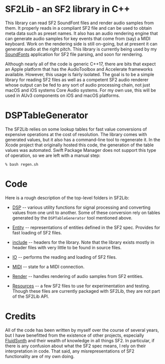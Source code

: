 # SF2Lib - an SF2 library in C++

This library can read SF2 SoundFont files and render audio samples from them. It properly reads in a compliant SF2 file 
and can be used to obtain meta data such as preset names. It also has an audio rendering engine that can generate audio 
samples for key events that come from (say) a MIDI keyboard. Work on the rendering side is still on-going, but at 
present it can generate audio at the right pitch. This library is currently being used by my 
[SoundFonts](https://github.com/bradhowes/SoundFonts) application for SF2 file parsing, and soon for rendering.

Although nearly all of the code is generic C++17, there are bits that expect an Apple platform that has 
the AudioToolbox and Accelerate frameworks available. However, this usage is fairly isolated. The goal is to be a 
simple library for reading SF2 files as well as a competent SF2 audio renderer whose output can be fed to any sort of 
audio processing chain, not just macOS and iOS systems Core Audio systems. For my own use, this will be used in AUv3
components on iOS and macOS platforms.

# DSPTableGenerator

The SF2Lib relies on some lookup tables for fast value conversions of expensive operations at the cost of resolution.
The library comes with generated values, but it also has a command-line tool to regenerate it. In the Xcode project that
originally hosted this code, the generation of the table values was automated. Swift Package Manager does not support
this type of operation, so we are left with a manual step:

```
% bash regen.sh
```

# Code

Here is a rough description of the top-level folders in SF2Lib:

* [DSP](Sources/SF2Lib/DSP) -- various utility functions for signal processing and converting values from one unit to
another. Some of these conversion rely on tables generated by the `DSPTableGenerator` tool mentioned above.

* [Entity](Sources/SF2Lib/Entity) -- representations of entities defined in the SF2 spec. Provides for fast loading of
SF2 files.
* [include](Sources/SF2Lib/include) -- headers for the library. Note that the library exists mostly in header files with
very little to be found in source files.
* [IO](Sources/SF2Lib/IO) -- performs the reading and loading of SF2 files.
* [MIDI](Sources/SF2Lib/MIDI) -- state for a MIDI connection.
* [Render](Sources/SF2Lib/Render) -- handles rendering of audio samples from SF2 entities.
* [Resources](Sources/SF2Lib/Resources) -- a few SF2 files to use for experimentation and testing. Though these files 
are currently packaged with SF2Lib, they are not part of the SF2Lib API.

# Credits

All of the code has been written by myself over the course of several years, but I have benefitted from the existence of 
other projects, especially [FluidSynth](https://www.fluidsynth.org) and their wealth of knowledge in all things SF2. 
In particular, if there is any confusion about what the SF2 spec means, I rely on their interpretation in code. That
said, any misrepresentations of SF2 functionality are of my own doing.
